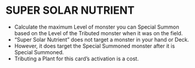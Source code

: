 
# SUPER SOLAR NUTRIENT

*   Calculate the maximum Level of monster you can Special Summon based on the Level of the Tributed monster when it was on the field.
*   “Super Solar Nutrient” does not target a monster in your hand or Deck.
*   However, it does target the Special Summoned monster after it is Special Summoned.
*   Tributing a Plant for this card’s activation is a cost.

  